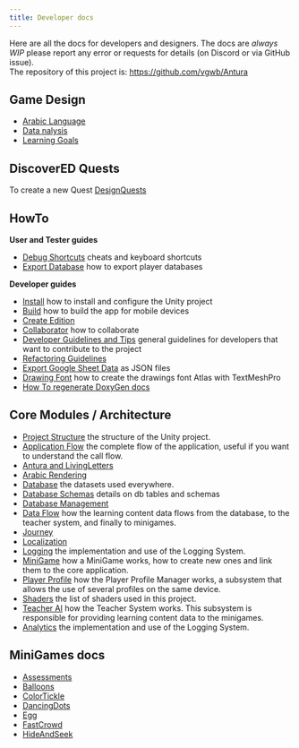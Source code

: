 ```yaml
---
title: Developer docs
---
```

Here are all the docs for developers and designers.
The docs are _always WIP_ please report any error or requests for details (on Discord or via GitHub issue).  
The repository of this project is: <https://github.com/vgwb/Antura>  

## Game Design

- [Arabic Language](GameDesign/ArabicLanguage.md)
- [Data nalysis](GameDesign/DataAnalysis.md)
- [Learning Goals](GameDesign/LearningGoals.md)

## DiscoverED Quests
To create a new Quest [DesignQuests](DiscoverED/index.md)  

## HowTo
**User and Tester guides**

- [Debug Shortcuts](HowTo/DebugShortcuts.md) cheats and keyboard shortcuts
- [Export Database](HowTo/ExportPlayerDatabase.md) how to export player databases

**Developer guides**

- [Install](HowTo/INSTALL.md) how to install and configure the Unity project
- [Build](HowTo/Build.md) how to build the app for mobile devices
- [Create Edition](HowTo/CreateEdition.md)
- [Collaborator](HowTo/Collaborator.md) how to collaborate
- [Developer Guidelines and Tips](HowTo/DeveloperGuidelines.md) general guidelines for developers that want to contribute to the project
- [Refactoring Guidelines](HowTo/RefactoringGuidelines.md)
- [Export Google Sheet Data](HowTo/ExportGoogleSheetData.md) as JSON files
- [Drawing Font](HowTo/DrawingsFont.md) how to create the drawings font Atlas with TextMeshPro
- [How To regenerate DoxyGen docs](HowTo/APIDocsGeneration.md)

## Core Modules / Architecture

- [Project Structure](Modules/ProjectStructure.md) the structure of the Unity project.
- [Application Flow](Modules/ApplicationFlow.md) the complete flow of the application, useful if you want to understand the call flow.
- [Antura and LivingLetters](Modules/AnturaLivingLetters.md)
- [Arabic Rendering](Modules/ArabicRendering.md)
- [Database](Modules/Database.md) the datasets used everywhere.
- [Database Schemas](Modules/DatabaseSchemas.md) details on db tables and schemas
- [Database Management](Modules/DatabaseManagement.md)
- [Data Flow](Modules/DataFlow.md) how the learning content data flows from the database, to the teacher system, and finally to minigames.
- [Journey](Modules/Journey.md)
- [Localization](Modules/Localization.md)
- [Logging](Modules/Logging.md) the implementation and use of the Logging System.
- [MiniGame](Modules/MiniGame.md) how a MiniGame works, how to create new ones and link them to the core application.
- [Player Profile](Modules/PlayerProfile.md) how the Player Profile Manager works, a subsystem that allows the use of several profiles on the same device.
- [Shaders](Modules/Shaders.md) the list of shaders used in this project.
- [Teacher AI](Modules/Teacher.md) how the Teacher System works. This subsystem is responsible for providing learning content data to the minigames.
- [Analytics](Modules/Analytics.md) the implementation and use of the Logging System.

## MiniGames docs

- [Assessments](Minigames/Assessments.md)
- [Balloons](Minigames/Balloons.md)
- [ColorTickle](Minigames/ColorTickle.md)
- [DancingDots](Minigames/DancingDots.md)
- [Egg](Minigames/Egg.md)
- [FastCrowd](Minigames/FastCrowd.md)
- [HideAndSeek](Minigames/HideAndSeek.md)
